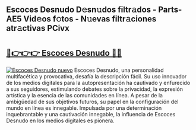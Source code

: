 ## Escoces Desnudo D𝚎sn𝚞dos filtr𝚊dos - Parts-AE5 Vid𝚎os f𝚘tos - N𝚞evas filtr𝚊ciones atr𝚊ctivas PCivx

# <h2><a href="http://mb84ov.tromn.icu/?c=Escoces+Desnudo">🔗👉👉👉 Escoces Desnudo 🔗🔗</a></h2>

[![Escoces Desnudo nuevo](https://i.imgur.com/pEAQMta.gif)](http://mb84ov.tromn.icu/?c=Escoces+Desnudo)
Escoces Desnudo, una personalidad multifacética y provocativa, desafía la descripción fácil. Su uso innovador de los medios digitales para la autopresentación ha cautivado y enfurecido a sus seguidores, estimulando debates sobre la privacidad, la expresión artística y la esencia de las comunidades en línea. A pesar de la ambigüedad de sus objetivos futuros, su papel en la configuración del mundo en línea es innegable. Impulsada por una determinación inquebrantable y una cautivación innegable, la influencia de Escoces Desnudo en los medios digitales es pionera.

